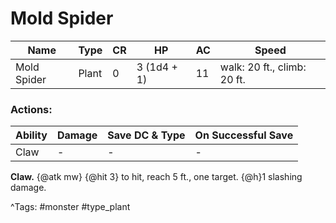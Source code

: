# Mold Spider

| Name | Type | CR | HP | AC | Speed |
|------|------|----|----|----|-------|
| Mold Spider | Plant | 0 | 3 (1d4 + 1) | 11 | walk: 20 ft., climb: 20 ft. |

### Actions:

| Ability | Damage | Save DC & Type | On Successful Save |
|---------|--------|----------------|--------------------|
| Claw | - | - | - |


**Claw.** {@atk mw} {@hit 3} to hit, reach 5 ft., one target. {@h}1 slashing damage.

^Tags: #monster #type_plant